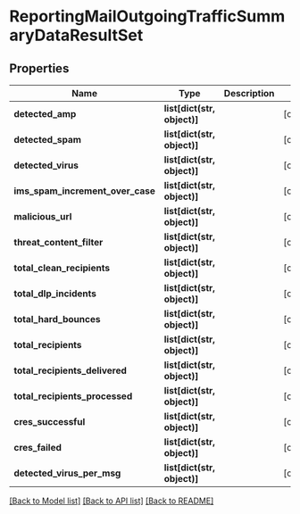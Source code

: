 # ReportingMailOutgoingTrafficSummaryDataResultSet

## Properties
Name | Type | Description | Notes
------------ | ------------- | ------------- | -------------
**detected_amp** | **list[dict(str, object)]** |  | [optional] 
**detected_spam** | **list[dict(str, object)]** |  | [optional] 
**detected_virus** | **list[dict(str, object)]** |  | [optional] 
**ims_spam_increment_over_case** | **list[dict(str, object)]** |  | [optional] 
**malicious_url** | **list[dict(str, object)]** |  | [optional] 
**threat_content_filter** | **list[dict(str, object)]** |  | [optional] 
**total_clean_recipients** | **list[dict(str, object)]** |  | [optional] 
**total_dlp_incidents** | **list[dict(str, object)]** |  | [optional] 
**total_hard_bounces** | **list[dict(str, object)]** |  | [optional] 
**total_recipients** | **list[dict(str, object)]** |  | [optional] 
**total_recipients_delivered** | **list[dict(str, object)]** |  | [optional] 
**total_recipients_processed** | **list[dict(str, object)]** |  | [optional] 
**cres_successful** | **list[dict(str, object)]** |  | [optional] 
**cres_failed** | **list[dict(str, object)]** |  | [optional] 
**detected_virus_per_msg** | **list[dict(str, object)]** |  | [optional] 

[[Back to Model list]](../README.md#documentation-for-models) [[Back to API list]](../README.md#documentation-for-api-endpoints) [[Back to README]](../README.md)

